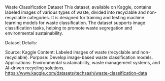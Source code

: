Waste Classification Dataset
This dataset, available on Kaggle, contains labeled images of various types of waste, divided into recyclable and non-recyclable categories. It is designed for training and testing machine learning models for waste classification. The dataset supports image classification tasks, helping to promote waste segregation and environmental sustainability.

Dataset Details:

Source: Kaggle
Content: Labeled images of waste (recyclable and non-recyclable).
Purpose: Develop image-based waste classification models.
Applications: Environmental sustainability, waste management systems, and AI-driven recycling solutions.
https://www.kaggle.com/datasets/techsash/waste-classification-data
